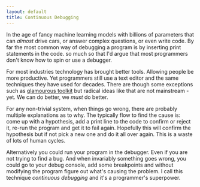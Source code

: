 ```yaml
---
layout: default
title: Continuous Debugging
---
```


In the age of fancy machine learning models with billions of parameters that can *almost* drive cars, or answer complex questions, or even write code. By far the most common way of debugging a program is by inserting print statements in the code. so much so that I'd argue that most programmers don't know how to spin or use a debugger.

For most industries technology has brought better tools. Allowing people be more productive. Yet programmers still use a text editor and the same techniques they have used for decades. There are though some exceptions such as [glamourous toolkit](https://gtoolkit.com/) but radical ideas like that are not mainstream - yet. We can do better, we *must* do better.

For any non-trivial system, when things go wrong, there are probably multiple explanations as to why. The typically flow to find the cause is: come up with a hypothesis, add a print line to the code to confirm or reject it, re-run the program and get it to fail again. Hopefully this will confirm the hypothesis but if not pick a new one and do it all over again. This is a waste of lots of human cycles.

Alternatively you could run your program in the debugger. Even if you are not trying to find a bug. And when invariably something goes wrong, you could go to your debug console, add some breakpoints and without modifying the program figure out what's causing the problem. I call this technique *continuous debugging* and it's a programmer's superpower.
